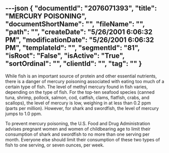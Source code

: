 ---json
{
  "documentId": "2076071393",
  "title": "MERCURY POISONING",
  "documentShortName": "",
  "fileName": "",
  "path": "",
  "createDate": "5/26/2001 6:06:32 PM",
  "modificationDate": "5/26/2001 6:06:32 PM",
  "templateId": "",
  "segmentId": "81",
  "isRoot": "False",
  "isActive": "True",
  "sortOrdinal": "",
  "clientId": "",
  "tag": ""
}
---

While fish is an important source of protein and other essential nutrients, there is a danger of mercury poisoning associated with eating too much of a certain type of fish. The level of methyl mercury found in fish varies, depending on the type of fish. For the top-ten seafood species (canned tuna, shrimp, pollock, salmon, cod, catfish, clams, flatfish, crabs, and scallops), the level of mercury is low, weighing in at less than 0.2 ppm (parts per million). However, for shark and swordfish, the level of mercury jumps to 1.0 ppm.

To prevent mercury poisoning, the U.S. Food and Drug Administration advises pregnant women and women of childbearing age to limit their consumption of shark and swordfish to no more than one serving per month. Everyone else should limit their consumption of these two types of fish to one serving, or seven ounces, per week.
